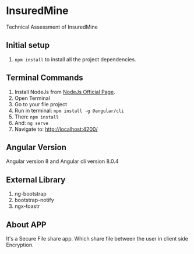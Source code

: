 # InsuredMine
Technical Assessment of InsuredMine


## Initial setup
1. `npm install` to install all the project dependencies.

## Terminal Commands

1. Install NodeJs from [NodeJs Official Page](https://nodejs.org/en).
2. Open Terminal
3. Go to your file project
4. Run in terminal: ```npm install -g @angular/cli```
5. Then: ```npm install```
6. And: ```ng serve```
7. Navigate to: [http://localhost:4200/](http://localhost:4200/)


## Angular Version
Angular version 8 and Angular cli version 8.0.4

## External Library

1. ng-bootstrap
2. bootstrap-notify
3. ngx-toastr


## About APP
It's a Secure File share app. Which share file between the user in client side  Encryption.
